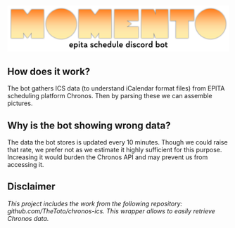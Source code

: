 ![Momento logo](/docs/momento.png)

## How does it work?
The bot gathers ICS data (to understand iCalendar format files) from EPITA scheduling platform Chronos. Then by parsing these we can assemble pictures.

## Why is the bot showing wrong data?
The data the bot stores is updated every 10 minutes. Though we could raise that rate, we prefer not as we estimate it highly sufficient for this purpose. Increasing it would burden the Chronos API and may prevent us from accessing it.

## Disclaimer
*This project includes the work from the following repository: github.com/TheToto/chronos-ics. This wrapper allows to easily retrieve Chronos data.*
